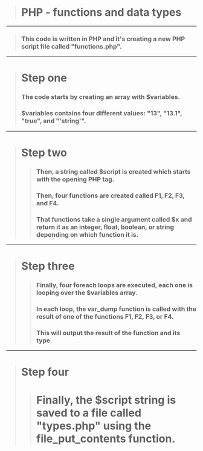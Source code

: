 > # PHP - functions and data types
***

> ### This code is written in PHP and it's creating a new PHP script file called "functions.php".
***

> # Step one
> ### The code starts by creating an array with $variables.
> ### $variables contains four different values: "13", "13.1", "true", and "'string'".
***

> # Step two
>> ### Then, a string called $script is created which starts with the opening PHP tag. 
>> ### Then, four functions are created called F1, F2, F3, and F4. 
>> ### That functions take a single argument called $x and return it as an integer, float, boolean, or string depending on which function it is.
***

> # Step three
>> ### Finally, four foreach loops are executed, each one is looping over the $variables array. 
>> ### In each loop, the var_dump function is called with the result of one of the functions F1, F2, F3, or F4. 
>> ### This will output the result of the function and its type.
***

> # Step four
>> # Finally, the $script string is saved to a file called "types.php" using the file_put_contents function.